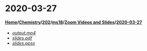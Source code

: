 # 2020-03-27
#### [Home](../../../../..)\/[Chemistry](../../../..)\/[202](../../..)\/[ms18](../..)\/[Zoom Videos and Slides](..)\/[2020-03-27]()
- [_output.mp4_](output.mp4)
- [_slides.pdf_](slides.pdf)
- [_slides.ppsx_](slides.ppsx)
